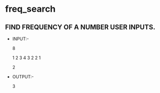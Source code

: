 # freq_search

## FIND FREQUENCY OF A NUMBER USER INPUTS.

- INPUT:-

  8
  
  1 2 3 4 3 2 2 1 

  2

- OUTPUT:-

  3

